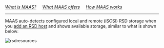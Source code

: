 <em>[What is MAAS?](/t/about-maas/840#heading--what-is-maas)</em>&nbsp;&nbsp;&nbsp;&nbsp;&nbsp;<em>[What MAAS offers](/t/about-maas/840#heading--what-maas-offers)</em>&nbsp;&nbsp;&nbsp;&nbsp;&nbsp;<em>[How MAAS works](/t/about-maas/840#heading--how-maas-works)</em>
<hr>

MAAS auto-detects configured local and remote (iSCSI) RSD storage when you [add an RSD host](/t/add-an-rsd-host/815) and shows available storage, similar to what is shown below:

![rsdresources](https://assets.ubuntu.com/v1/46e17163-manage-rsd-storage__2.5__intel-rsd-storage.png)

<!-- LINKS -->